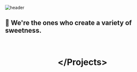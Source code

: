 ![header](https://capsule-render.vercel.app/api?type=transparent&color=auto&height=260&section=header&text=We&nbsp;are&nbsp;Jamkrafters&fontSize=90)

## 👋 We're the ones who create a variety of sweetness.

<br>

# <center>\</Projects\></center>

<br>

<!-- ## <center>🍍 Jamkley</center> -->

<!-- ## <center>🍇</center> -->
